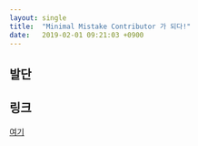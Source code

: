 ```yaml
---
layout: single
title:  "Minimal Mistake Contributor 가 되다!"
date:   2019-02-01 09:21:03 +0900
---
```



## 발단




## 링크
<a href="https://github.com/mmistakes/minimal-mistakes/pull/2042" target="_blank"> 여기 </a> 

